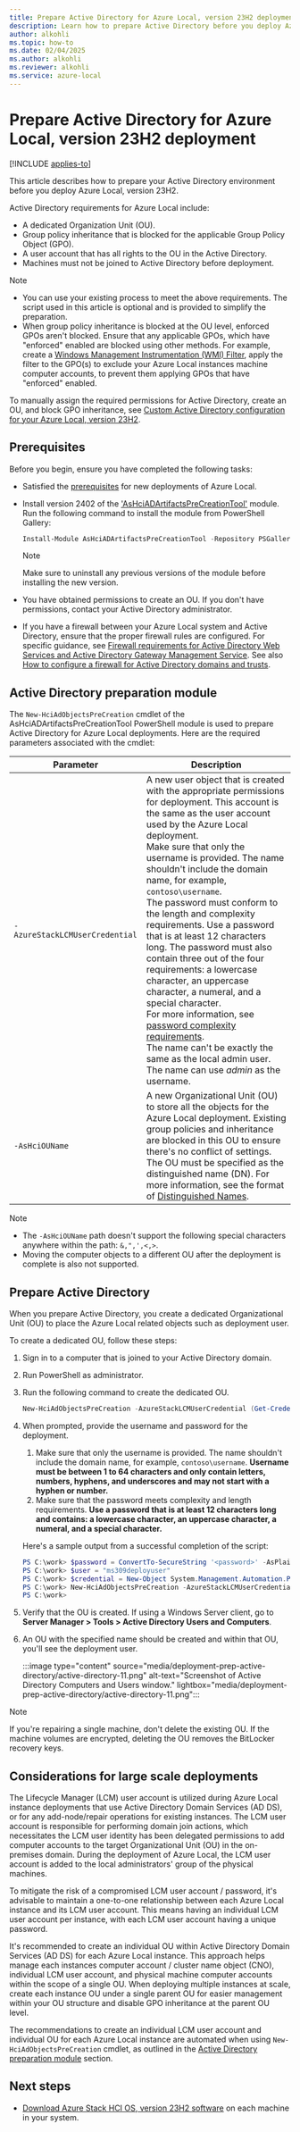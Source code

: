 ```yaml
--- 
title: Prepare Active Directory for Azure Local, version 23H2 deployment
description: Learn how to prepare Active Directory before you deploy Azure Local, version 23H2.
author: alkohli
ms.topic: how-to
ms.date: 02/04/2025
ms.author: alkohli
ms.reviewer: alkohli
ms.service: azure-local
---
```


# Prepare Active Directory for Azure Local, version 23H2 deployment

[!INCLUDE [applies-to](../includes/hci-applies-to-23h2.md)]

This article describes how to prepare your Active Directory environment before you deploy Azure Local, version 23H2.

Active Directory requirements for Azure Local include:

- A dedicated Organization Unit (OU).
- Group policy inheritance that is blocked for the applicable Group Policy Object (GPO).
- A user account that has all rights to the OU in the Active Directory.
- Machines must not be joined to Active Directory before deployment.

> [!NOTE]
> - You can use your existing process to meet the above requirements. The script used in this article is optional and is provided to simplify the preparation.
> - When group policy inheritance is blocked at the OU level, enforced GPOs aren't blocked. Ensure that any applicable GPOs, which have "enforced" enabled are blocked using other methods. For example, create a [Windows Management Instrumentation (WMI) Filter](https://techcommunity.microsoft.com/t5/ask-the-directory-services-team/fun-with-wmi-filters-in-group-policy/ba-p/395648), apply the filter to the GPO(s) to exclude your Azure Local instances machine computer accounts, to prevent them applying GPOs that have "enforced" enabled.

To manually assign the required permissions for Active Directory, create an OU, and block GPO inheritance, see
[Custom Active Directory configuration for your Azure Local, version 23H2](../plan/configure-custom-settings-active-directory.md).

## Prerequisites

Before you begin, ensure you have completed the following tasks:

- Satisfied the [prerequisites](./deployment-prerequisites.md) for new deployments of Azure Local.
- Install version 2402 of the ['AsHciADArtifactsPreCreationTool'](https://www.powershellgallery.com/packages/AsHciADArtifactsPreCreationTool/10.2402) module. Run the following command to install the module from PowerShell Gallery:

    ```powershell
    Install-Module AsHciADArtifactsPreCreationTool -Repository PSGallery -Force
    ```

    > [!NOTE]
    > Make sure to uninstall any previous versions of the module before installing the new version.

- You have obtained permissions to create an OU. If you don't have permissions, contact your Active Directory administrator.

- If you have a firewall between your Azure Local system and Active Directory, ensure that the proper firewall rules are configured. For specific guidance, see [Firewall requirements for Active Directory Web Services and Active Directory Gateway Management Service](../concepts/firewall-requirements.md). See also [How to configure a firewall for Active Directory domains and trusts](/troubleshoot/windows-server/active-directory/config-firewall-for-ad-domains-and-trusts#windows-server-2008-and-later-versions).

## Active Directory preparation module

The `New-HciAdObjectsPreCreation` cmdlet of the AsHciADArtifactsPreCreationTool PowerShell module is used to prepare Active Directory for Azure Local deployments. Here are the required parameters associated with the cmdlet:

|Parameter|Description|
|--|--|
|`-AzureStackLCMUserCredential`|A new user object that is created with the appropriate permissions for deployment. This account is the same as the user account used by the Azure Local deployment.<br> Make sure that only the username is provided. The name shouldn't include the domain name, for example, `contoso\username`.<br>The password must conform to the length and complexity requirements. Use a password that is at least 12 characters long. The password must also contain three out of the four requirements: a lowercase character, an uppercase character, a numeral, and  a special character.<br>For more information, see [password complexity requirements](/azure/active-directory-b2c/password-complexity?pivots=b2c-user-flow).<br> The name can't be exactly the same as the local admin user. <br> The name can use *admin* as the username.|
|`-AsHciOUName`|A new Organizational Unit (OU) to store all the objects for the Azure Local deployment. Existing group policies and inheritance are blocked in this OU to ensure there's no conflict of settings. The OU must be specified as the distinguished name (DN). For more information, see the format of [Distinguished Names](/previous-versions/windows/desktop/ldap/distinguished-names).|

> [!NOTE]
> - The `-AsHciOUName` path doesn't support the following special characters anywhere within the path: `&,",',<,>`.
> - Moving the computer objects to a different OU after the deployment is complete is also not supported.

## Prepare Active Directory

When you prepare Active Directory, you create a dedicated Organizational Unit (OU) to place the Azure Local related objects such as deployment user.

To create a dedicated OU, follow these steps:

1. Sign in to a computer that is joined to your Active Directory domain.
1. Run PowerShell as administrator.
1. Run the following command to create the dedicated OU.

    ```powershell
    New-HciAdObjectsPreCreation -AzureStackLCMUserCredential (Get-Credential) -AsHciOUName "<OU name or distinguished name including the domain components>"

1. When prompted, provide the username and password for the deployment.

    1. Make sure that only the username is provided. The name shouldn't include the domain name, for example, `contoso\username`. **Username must be between 1 to 64 characters and only contain letters, numbers, hyphens, and underscores and may not start with a hyphen or number.**
    1. Make sure that the password meets complexity and length requirements. **Use a password that is at least 12 characters long and contains: a lowercase character, an uppercase character, a numeral, and  a special character.**

    Here's a sample output from a successful completion of the script:

    ```powershell
    PS C:\work> $password = ConvertTo-SecureString '<password>' -AsPlainText -Force
    PS C:\work> $user = "ms309deployuser"
    PS C:\work> $credential = New-Object System.Management.Automation.PSCredential ($user, $password)
    PS C:\work> New-HciAdObjectsPreCreation -AzureStackLCMUserCredential $credential -AsHciOUName "OU=ms309,DC=PLab8,DC=nttest,DC=microsoft,DC=com"    
    PS C:\work>
    ```

1. Verify that the OU is created.  If using a Windows Server client, go to **Server Manager > Tools > Active Directory Users and Computers**.

1. An OU with the specified name should be created and within that OU, you'll see the deployment user.

    :::image type="content" source="media/deployment-prep-active-directory/active-directory-11.png" alt-text="Screenshot of Active Directory Computers and Users window." lightbox="media/deployment-prep-active-directory/active-directory-11.png":::

> [!NOTE]
> If you're repairing a single machine, don't delete the existing OU. If the machine volumes are encrypted, deleting the OU removes the BitLocker recovery keys.

## Considerations for large scale deployments

The Lifecycle Manager (LCM) user account is utilized during Azure Local instance deployments that use Active Directory Domain Services (AD DS), or for any add-node/repair operations for existing instances. The LCM user account is responsible for performing domain join actions, which necessitates the LCM user identity has been delegated permissions to add computer accounts to the target Organizational Unit (OU) in the on-premises domain. During the deployment of Azure Local, the LCM user account is added to the local administrators' group of the physical machines.

To mitigate the risk of a compromised LCM user account / password, it's advisable to maintain a one-to-one relationship between each Azure Local instance and its LCM user account. This means having an individual LCM user account per instance, with each LCM user account having a unique password.

It's recommended to create an individual OU within Active Directory Domain Services (AD DS) for each Azure Local instance. This approach helps manage each instances computer account / cluster name object (CNO), individual LCM user account, and physical machine computer accounts within the scope of a single OU. When deploying multiple instances at scale, create each instance OU under a single parent OU for easier management within your OU structure and disable GPO inheritance at the parent OU level.

The recommendations to create an individual LCM user account and individual OU for each Azure Local instance are automated when using `New-HciAdObjectsPreCreation` cmdlet, as outlined in the [Active Directory preparation module](#active-directory-preparation-module) section.

## Next steps

- [Download Azure Stack HCI OS, version 23H2 software](./download-23h2-software.md) on each machine in your system.
